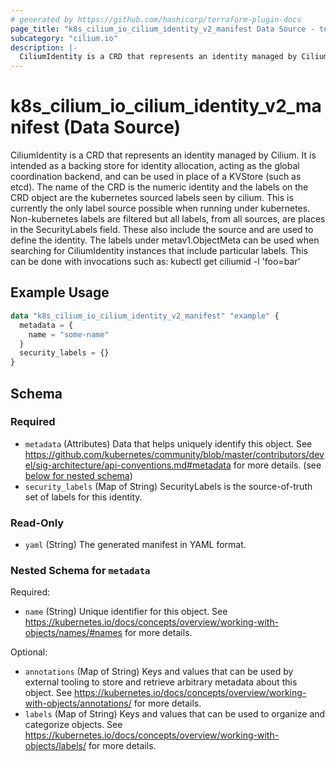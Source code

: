 ```yaml
---
# generated by https://github.com/hashicorp/terraform-plugin-docs
page_title: "k8s_cilium_io_cilium_identity_v2_manifest Data Source - terraform-provider-k8s"
subcategory: "cilium.io"
description: |-
  CiliumIdentity is a CRD that represents an identity managed by Cilium. It is intended as a backing store for identity allocation, acting as the global coordination backend, and can be used in place of a KVStore (such as etcd). The name of the CRD is the numeric identity and the labels on the CRD object are the kubernetes sourced labels seen by cilium. This is currently the only label source possible when running under kubernetes. Non-kubernetes labels are filtered but all labels, from all sources, are places in the SecurityLabels field. These also include the source and are used to define the identity. The labels under metav1.ObjectMeta can be used when searching for CiliumIdentity instances that include particular labels. This can be done with invocations such as: kubectl get ciliumid -l 'foo=bar'
---
```


# k8s_cilium_io_cilium_identity_v2_manifest (Data Source)

CiliumIdentity is a CRD that represents an identity managed by Cilium. It is intended as a backing store for identity allocation, acting as the global coordination backend, and can be used in place of a KVStore (such as etcd). The name of the CRD is the numeric identity and the labels on the CRD object are the kubernetes sourced labels seen by cilium. This is currently the only label source possible when running under kubernetes. Non-kubernetes labels are filtered but all labels, from all sources, are places in the SecurityLabels field. These also include the source and are used to define the identity. The labels under metav1.ObjectMeta can be used when searching for CiliumIdentity instances that include particular labels. This can be done with invocations such as: kubectl get ciliumid -l 'foo=bar'

## Example Usage

```terraform
data "k8s_cilium_io_cilium_identity_v2_manifest" "example" {
  metadata = {
    name = "some-name"
  }
  security_labels = {}
}
```

<!-- schema generated by tfplugindocs -->
## Schema

### Required

- `metadata` (Attributes) Data that helps uniquely identify this object. See https://github.com/kubernetes/community/blob/master/contributors/devel/sig-architecture/api-conventions.md#metadata for more details. (see [below for nested schema](#nestedatt--metadata))
- `security_labels` (Map of String) SecurityLabels is the source-of-truth set of labels for this identity.

### Read-Only

- `yaml` (String) The generated manifest in YAML format.

<a id="nestedatt--metadata"></a>
### Nested Schema for `metadata`

Required:

- `name` (String) Unique identifier for this object. See https://kubernetes.io/docs/concepts/overview/working-with-objects/names/#names for more details.

Optional:

- `annotations` (Map of String) Keys and values that can be used by external tooling to store and retrieve arbitrary metadata about this object. See https://kubernetes.io/docs/concepts/overview/working-with-objects/annotations/ for more details.
- `labels` (Map of String) Keys and values that can be used to organize and categorize objects. See https://kubernetes.io/docs/concepts/overview/working-with-objects/labels/ for more details.
